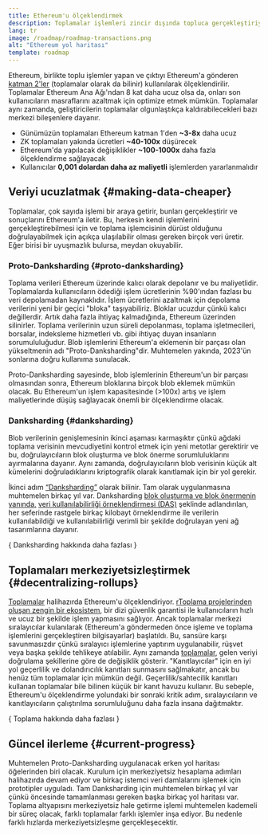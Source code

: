 ```yaml
---
title: Ethereum'u ölçeklendirmek
description: Toplamalar işlemleri zincir dışında topluca gerçekleştiriyor, böylece kullanıcı için maliyetleri azaltıyor. Ancak, toplamaların şu andaki veri kullanımı çok pahalı ve bu durum, işlemlerin ucuz olabilme yolunu sınırlıyor. Proto-Danksharding bunu çözüyor.
lang: tr
image: /roadmap/roadmap-transactions.png
alt: "Ethereum yol haritası"
template: roadmap
---
```


Ethereum, birlikte toplu işlemler yapan ve çıktıyı Ethereum'a gönderen [katman 2'ler](/layer-2/#rollups) (toplamalar olarak da bilinir) kullanılarak ölçeklendirilir. Toplamalar Ethereum Ana Ağı'ndan 8 kat daha ucuz olsa da, onları son kullanıcıların masraflarını azaltmak için optimize etmek mümkün. Toplamalar aynı zamanda, geliştiricilerin toplamalar olgunlaştıkça kaldırabilecekleri bazı merkezi bileşenlere dayanır.

<InfoBanner mb={8} title="İşlem maliyetleri">
  <ul style={{ marginBottom: 0 }}>
    <li>Günümüzün toplamaları Ethereum katman 1'den <strong>~3-8x</strong> daha ucuz</li>
    <li>ZK toplamaları yakında ücretleri <strong>~40-100x</strong> düşürecek</li>
    <li>Ethereum'da yapılacak değişiklikler <strong>~100-1000x</strong> daha fazla ölçeklendirme sağlayacak</li>
    <li style={{ marginBottom: 0 }}>Kullanıcılar <strong> 0,001 dolardan daha az maliyetli</strong> işlemlerden yararlanmalıdır</li>
  </ul>
</InfoBanner>

## Veriyi ucuzlatmak \{#making-data-cheaper}

Toplamalar, çok sayıda işlemi bir araya getirir, bunları gerçekleştirir ve sonuçlarını Ethereum'a iletir. Bu, herkesin kendi işlemlerini gerçekleştirebilmesi için ve toplama işlemcisinin dürüst olduğunu doğrulayabilmek için açıkça ulaşılabilir olması gereken birçok veri üretir. Eğer birisi bir uyuşmazlık bulursa, meydan okuyabilir.

### Proto-Danksharding \{#proto-danksharding}

Toplama verileri Ethereum üzerinde kalıcı olarak depolanır ve bu maliyetlidir. Toplamalarda kullanıcıların ödediği işlem ücretlerinin %90'ından fazlası bu veri depolamadan kaynaklıdır. İşlem ücretlerini azaltmak için depolama verilerini yeni bir geçici "bloka" taşıyabiliriz. Bloklar ucuzdur çünkü kalıcı değillerdir. Artık daha fazla ihtiyaç kalmadığında, Ethereum üzerinden silinirler. Toplama verilerinin uzun süreli depolanması, toplama işletmecileri, borsalar, indeksleme hizmetleri vb. gibi ihtiyaç duyan insanların sorumululuğudur. Blob işlemlerini Ethereum'a eklemenin bir parçası olan yükseltmenin adı "Proto-Danksharding"dir. Muhtemelen yakında, 2023'ün sonlarına doğru kullanıma sunulacak.

Proto-Danksharding sayesinde, blob işlemlerinin Ethereum'un bir parçası olmasından sonra, Ethereum bloklarına birçok blob eklemek mümkün olacak. Bu Ethereum'un işlem kapasitesinde (>100x) artış ve işlem maliyetlerinde düşüş sağlayacak önemli bir ölçeklendirme olacak.

### Danksharding \{#danksharding}

Blob verilerinin genişlemesinin ikinci aşaması karmaşıktır çünkü ağdaki toplama verisinin mevcudiyetini kontrol etmek için yeni metotlar gerektirir ve bu, doğrulayıcıların blok oluşturma ve blok önerme sorumluluklarını ayırmalarına dayanır. Aynı zamanda, doğrulayıcıların blob verisinin küçük alt kümelerini doğruladıklarını kriptografik olarak kanıtlamak için bir yol gerekir.

İkinci adım [“Danksharding”](/roadmap/danksharding/) olarak bilinir. Tam olarak uygulanmasına muhtemelen birkaç yıl var. Danksharding [blok oluşturma ve blok önermenin yanında,](/roadmap/pbs) [veri kullanılabilirliği örneklendirmesi (DAS)](/developers/docs/data-availability) şeklinde adlandırılan, her seferinde rastgele birkaç kilobayt örneklendirme ile verilerin kullanılabildiği ve kullanılabilirliği verimli bir şekilde doğrulayan yeni ağ tasarımlarına dayanır.

{
<ButtonLink variant="outline-color" to="/roadmap/danksharding/">Danksharding hakkında daha fazlası</ButtonLink>
}

## Toplamaları merkeziyetsizleştirmek \{#decentralizing-rollups}

[Toplamalar](/layer-2) halihazırda Ethereum'u ölçeklendiriyor. [rToplama projelerinden oluşan zengin bir ekosistem](https://l2beat.com/scaling/tvl), bir dizi güvenlik garantisi ile kullanıcıların hızlı ve ucuz bir şekilde işlem yapmasını sağlıyor. Ancak toplamalar merkezi sıralayıcılar kulanılarak (Ethereum'a göndermeden önce işleme ve toplama işlemlerini gerçekleştiren bilgisayarlar) başlatıldı. Bu, sansüre karşı savunmasızdır çünkü sıralayıcı işlemlerine yaptırım uygulanabilir, rüşvet veya başka şekilde tehlikeye atılabilir. Aynı zamanda [toplamalar](https://l2beat.com), gelen veriyi doğrulama şekillerine göre de değişiklik gösterir. "Kanıtlayıcılar" için en iyi yol geçerlilik ve dolandırıcılık kanıtları sunmasını sağlmakatır, ancak bu henüz tüm toplamalar için mümkün değil. Geçerlilik/sahtecilik kanıtları kullanan toplamalar bile bilinen küçük bir kanıt havuzu kullanır. Bu sebeple, Ethereum'u ölçeklendirme yolundaki bir sonraki kritik adım, sıralayıcıların ve kanıtlayıcıların çalıştırılma sorumluluğunu daha fazla insana dağıtmaktır.

{
<ButtonLink variant="outline-color" to="/developers/docs/scaling/">Toplama hakkında daha fazlası</ButtonLink>
}

## Güncel ilerleme \{#current-progress}

Muhtemelen Proto-Danksharding uygulanacak erken yol haritası öğelerinden biri olacak. Kurulum için merkeziyetsiz hesaplama adımları halihazırda devam ediyor ve birkaç istemci veri damlalarını işlemek için prototipler uyguladı. Tam Danksharding için muhtemelen birkaç yıl var çünkü öncesinde tamamlanması gereken başka birkaç yol haritası var. Toplama altyapısını merkeziyetsiz hale getirme işlemi muhtemelen kademeli bir süreç olacak, farklı toplamalar farklı işlemler inşa ediyor. Bu nedenle farklı hızlarda merkeziyetsizleşme gerçekleşecektir.
